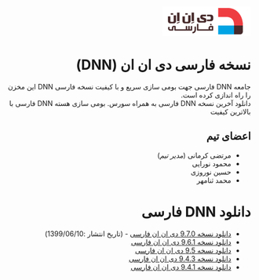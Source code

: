 <div dir="rtl" align="right">

<img src='logo.png' />

# نسخه فارسی دی ان ان (DNN)

جامعه DNN فارسی جهت بومی سازی سریع و با کیفیت نسخه فارسی DNN این مخزن را راه اندازی کرده است.<br/>
دانلود آخرین نسخه DNN فارسی به همراه سورس.
بومی سازی هسته DNN فارسی با بالاترین کیفیت

## اعضای تیم

* مرتضی کرمانی (<i>مدیر تیم</i>)
* محمود نورایی
* حسین نوروزی
* محمد ثنامهر

# دانلود DNN فارسی
* [دانلود نسخه 9.7.0 دی ان ان فارسی](https://github.com/Persian-DnnSoftware/Dnn.Platform/releases/tag/v9.7.0-persian) - (تاریخ انتشار :1399/06/10)
* [دانلود نسخه 9.6.1 دی ان ان فارسی](https://github.com/Persian-DnnSoftware/Dnn.Platform/releases/tag/v9.6.1-persian)
* [دانلود نسخه 9.5 دی ان ان فارسی](https://github.com/Persian-DnnSoftware/Dnn.Platform/releases/tag/v9.5.0-persian)
* [دانلود نسخه 9.4.3 دی ان ان فارسی](https://github.com/Persian-DnnSoftware/Dnn.Platform/releases/tag/v9.4.3-persian)
* [دانلود نسخه 9.4.1 دی ان ان فارسی](https://github.com/Persian-DnnSoftware/Dnn.Platform/releases/tag/v9.4.1-persian)

</div>
